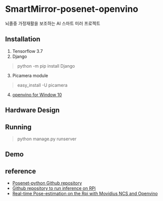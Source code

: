 # SmartMirror-posenet-openvino
뇌졸중 가정재활을 보조하는 AI 스마트 미러 프로젝트

## Installation
1. Tensorflow 3.7
2. Django
> python -m pip install Django
3. Picamera module
> easy_install -U picamera
4. [openvino for Window 10](https://docs.openvinotoolkit.org/latest/openvino_docs_install_guides_installing_openvino_windows.html#Using-Demo-Scripts, "install openvino for window 10")

## Hardware Design

## Running
> python manage.py runserver

## Demo

## reference
* [Posenet-python Github repository](https://github.com/rwightman/posenet-python)
* [Github repository to run inference on RPi](https://github.com/Oviyum/openvino-posenet)
* [Real-time Pose-estimation on the Rpi with Movidius NCS and Openvino](https://medium.com/@oviyum/real-time-human-pose-estimation-on-the-edge-with-movidius-ncs-and-openvino-ac3b13536)
